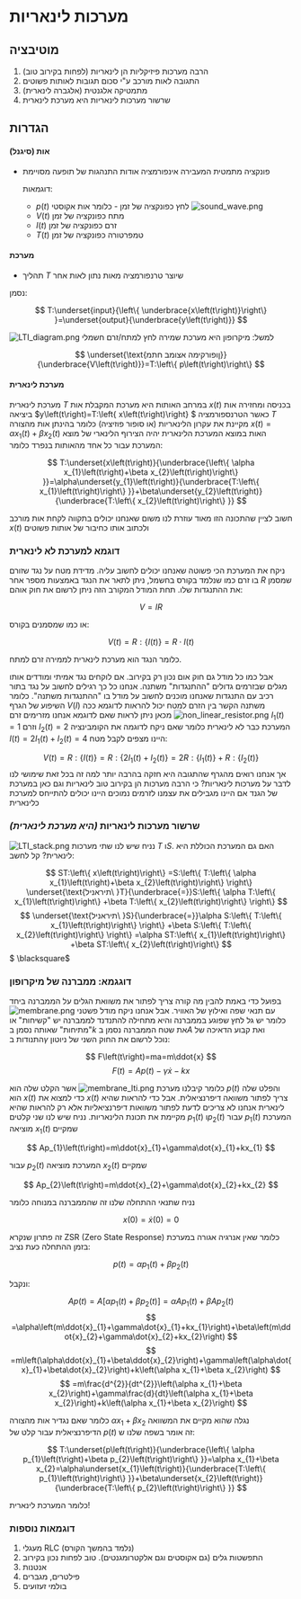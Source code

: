 # מערכות לינאריות

## מוטיבציה

1. הרבה מערכות פיזיקליות הן לינאריות (לפחות בקירוב טוב)
2. התגובה לאות מורכב ע"י סכום תגובות לאותות פשוטים
3. מתמטיקה אלגנטית (אלגברה לינארית)
4. שרשור מערכות לינאריות היא מערכת לינארית

## הגדרות

#### אות (סיגנל)

* פונקציה מתמטית המעבירה אינפורמציה אודות התנהגות של תופעה מסויימת

  דוגמאות:
    * $p(t)$ לחץ כפונקציה של זמן - כלומר אות אקוסטי
      ![sound_wave.png](sound_wave.png)
    * $V(t)$ מתח כפונקציה של זמן
    * $I(t)$ זרם כפונקציה של זמן
    * $T(t)$ טמפרטורה כפונקציה של זמן

#### מערכת

* תהליך $T$ שיוצר טרנפורמציה מאות נתון לאות אחר

נסמן:

$$
T:\underset{input}{\left\{ \underbrace{x\left(t\right)}\right\} }=\underset{output}{\underbrace{y\left(t\right)}}
$$

![LTI_diagram.png](LTI_diagram.png)
למשל: מיקרופון היא מערכת שמירה לחץ למתח/זרם חשמלי

$$
\underset{\text{ןופורקימה אצומב חתמ}}{\underbrace{V\left(t\right)}}=T:\left\{ p\left(t\right)\right\}
$$

#### מערכת לינארית

מערכת לינארית $T$ במרחב האותות היא מערכת המקבלת אות $x\left(t\right)$
בכניסה ומחזירה אות ביציאה $y\left(t\right)=T:\left\{ x\left(t\right)\right\} $
כאשר הטרנספורמציה $T$ מקיינת את עקרון הלינאריות (או סופור פוזיציה)
כלומר בהינתן אות מהצורה $x\left(t\right)=\alpha x_{1}\left(t\right)+\beta x_{2}\left(t\right)$ 
האות במוצא המערכת הלינארית יהיה הצירוף הלינארי של מוצא המערכת עבור כל 
אחד מהאותות בנפרד כלומר: 

$$
T:\underset{x\left(t\right)}{\underbrace{\left\{ \alpha x_{1}\left(t\right)+\beta x_{2}\left(t\right)\right\} }}=\alpha\underset{y_{1}\left(t\right)}{\underbrace{T:\left\{ x_{1}\left(t\right)\right\} }}+\beta\underset{y_{2}\left(t\right)}{\underbrace{T:\left\{ x_{2}\left(t\right)\right\} }}
$$

חשוב לציין שהתכונה הזו מאוד עוזרת לנו משום שאנחנו יכולים בתקווה לקחת אות
מורכב $x\left(t\right)$ ולכתוב אותו כחיבור של אותות פשוטים

### דוגמא למערכת לא לינארית
ניקח את המערכת הכי פשוטה שאנחנו יכולים לחשוב עליה. מדידת מטח על נגד שזורם בו זרם
כמו שנלמד בקורס בחשמל, ניתן לתאר את הנגד באמצעות מספר אחר $R$
שמסמן את ההתנגדות שלו. תחת המודל המקורב הזה ניתן לרשום את חוק
אוהם:

$$
V=IR
$$

או כמו שמסמנים בקורס:

$$
V\left(t\right)=R:\left\{ I\left(t\right)\right\} =R\cdot I\left(t\right)
$$

כלומר הנגד הוא מערכת לינארית לממירה זרם למתח. 

אבל כמו כל מודל גם חוק אום נכון רק בקירוב. אם לוקחים נגד אמיתי ומודדים
אותו מגלים שבזרמים גדולים "ההתנגדות" משתנה.
אנחנו כל כך רגילים לחשוב על נגד בתור רכיב עם התנגדות שאנחנו מוכנים
לחשוב על מודל בו "ההתנגדות משתנה". כלומר השיפוע של הגרף $V\left(I\right)$ משתנה
הקשר בין הזרם למטח יכול להראות לדוגמא ככה
![non_linear_resistor.png](non_linear_resistor.png)
 מכאן ניתן לראות שאם לדוגמא אנחנו מזרימים זרם $I_{1}\left(t\right)=1$ וזרם $I_{2}\left(t\right)=2$ המערכת כבר לא לינארית
כלומר שאם ניקח לדוגמה את הקומבינציה $I\left(t\right)=2I_{1}\left(t\right)+I_{2}\left(t\right)=4$ היינו מצפים
לקבל מטח:

$$
V\left(t\right)=R:\left\{ I\left(t\right)\right\} =R:\left\{ 2I_{1}\left(t\right)+I_{2}\left(t\right)\right\} =2R:\left\{ I_{1}\left(t\right)\right\} +R:\left\{ I_{2}\left(t\right)\right\} 
$$
אך אנחנו רואים מהגרף שהתגובה היא חזקה בהרבה יותר
למה זה בכל זאת שימושי לנו לדבר על מערכות לינאריות? כי הרבה מערכות הן בקירוב טוב לינאריות
וגם כאן במערכת של הגנד אם היינו מגבילים את עצמנו לזרמים נמוכים היינו יכולים להתייחס למערכת כלינארית

### שרשור מערכות לינאריות _(היא מערכת לינארית)_
![LTI_stack.png](LTI_stack.png)
נניח שיש לנו שתי מערכות $T$ ו$S$. האם גם המערכת הכוללת היא לינארית?
קל לחשב:

$$
ST:\left\{ x\left(t\right)\right\} =S:\left\{ T:\left\{ \alpha x_{1}\left(t\right)+\beta x_{2}\left(t\right)\right\} \right\} \underset{\text{תיראניל\ }T}{\underbrace{=}}S:\left\{ \alpha T:\left\{ x_{1}\left(t\right)\right\} +\beta T:\left\{ x_{2}\left(t\right)\right\} \right\} 
$$
$$
\underset{\text{תיראניל\ }S}{\underbrace{=}}\alpha S:\left\{ T:\left\{ x_{1}\left(t\right)\right\} \right\} +\beta S:\left\{ T:\left\{ x_{2}\left(t\right)\right\} \right\} =\alpha ST:\left\{ x_{1}\left(t\right)\right\} +\beta ST:\left\{ x_{2}\left(t\right)\right\}  
$$
$ \blacksquare$

### דוגגמא: ממברנה של מיקרופון
בפועל כדי באמת להבין מה קורה צריך לפתור את משוואת הגלים על הממברנה
ביחד עם תנאי שפה ואילוץ של האוויר. אבל אנחנו ניקח מודל פשטני
![membrane.png](membrane.png)
כלומר יש גל לחץ שפוגע בממברנה והיא מתחילה להתנדנד
לממברנה יש "קשיחות" או "מתיחות" שאותה נסמן ב$k$
את שטח הממברנה נסמן ב$A$ ואת קבוע הדאיכה של התנודות ב$\gamma$
נוכל לרשום את החוק השני של ניוטון:

$$
F\left(t\right)=ma=m\ddot{x}
$$
$$
F\left(t\right)=Ap\left(t\right)-\gamma\dot{x}-kx
$$

כלומר קיבלנו מערכת
![membrane_lti.png](membrane_lti.png)
אשר הקלט שלה הוא $p\left(t\right)$ והפלט שלה הוא $x\left(t\right)$
כדי למצוא את $x\left(t\right)$ צריך לפתור משוואה דיפרנציאלית. אבל כדי להראות שהיא לינארית אנחנו לא צריכים לדעת לפתור משוואות דיפרנציאליות
אלא רק להראות שהיא מקיימת את תכונת הלינאריות. נניח שיש לנו שני קלטים $p_{1}\left(t\right)$ ו$p_{2}\left(t\right)$
עבור $p_{1}\left(t\right)$ המערכת מוציאה $x_{1}\left(t\right)$ שמקיים

$$
Ap_{1}\left(t\right)=m\ddot{x}_{1}+\gamma\dot{x}_{1}+kx_{1}
$$

עבור $p_{2}\left(t\right)$ המערכת מוציאה $x_{2}\left(t\right)$ שמקיים

$$
Ap_{2}\left(t\right)=m\ddot{x}_{2}+\gamma\dot{x}_{2}+kx_{2}
$$

נניח שתנאי ההתחלה שלנו זה שהממברנה במנוחה כלומר

$$
x\left(0\right)=\dot{x}\left(0\right)=0
$$

זה פתרון שנקרא ZSR (Zero State Response) כלומר שאין אנרגיה אגורה במערכת בזמן ההתחלה
כעת נציב:

$$
p\left(t\right)=\alpha p_{1}\left(t\right)+\beta p_{2}\left(t\right)
$$

ונקבל:

$$
Ap\left(t\right)=A\left[\alpha p_{1}\left(t\right)+\beta p_{2}\left(t\right)\right]=\alpha Ap_{1}\left(t\right)+\beta Ap_{2}\left(t\right)
$$
$$
=\alpha\left(m\ddot{x}_{1}+\gamma\dot{x}_{1}+kx_{1}\right)+\beta\left(m\ddot{x}_{2}+\gamma\dot{x}_{2}+kx_{2}\right)
$$
$$
=m\left(\alpha\ddot{x}_{1}+\beta\ddot{x}_{2}\right)+\gamma\left(\alpha\dot{x}_{1}+\beta\dot{x}_{2}\right)+k\left(\alpha x_{1}+\beta x_{2}\right)
$$
$$
=m\frac{d^{2}}{dt^{2}}\left(\alpha x_{1}+\beta x_{2}\right)+\gamma\frac{d}{dt}\left(\alpha x_{1}+\beta x_{2}\right)+k\left(\alpha x_{1}+\beta x_{2}\right)
$$

כלומר שאם נגדיר אות מהצורה $\alpha x_{1}+\beta x_{2}$ נגלה שהוא מקיים את המשוואה הדיפרנציאלית עבור קלט של $p\left(t\right)$
זה אומר בשפה שלנו ש:

$$
T:\underset{p\left(t\right)}{\underbrace{\left\{ \alpha p_{1}\left(t\right)+\beta p_{2}\left(t\right)\right\} }}=\alpha x_{1}+\beta x_{2}=\alpha\underset{x_{1}\left(t\right)}{\underbrace{T:\left\{ p_{1}\left(t\right)\right\} }}+\beta\underset{x_{2}\left(t\right)}{\underbrace{T:\left\{ p_{2}\left(t\right)\right\} }}
$$

כלומר המערכת לינארית!

### דוגמאות נוספות
1. מעגלי RLC (נלמד בהמשך הקורס)
2. התפשטות גלים (גם אקוסטים וגם אלקטרומגנטים). טוב לפחות נכון בקירוב
3. אנטנות
4. פילטרים, מגברים
5. בולמי זעזועים